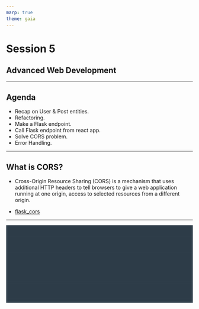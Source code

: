 ```yaml
---
marp: true
theme: gaia
---
```

# Session 5
## Advanced Web Development
---
## Agenda
* Recap on User & Post entities.
* Refactoring.
* Make a Flask endpoint.
* Call Flask endpoint from react app.
* Solve CORS problem.
* Error Handling.

---
## What is CORS?
* Cross-Origin Resource Sharing (CORS) is a mechanism that uses additional HTTP headers to tell browsers to give a web application running at one origin, access to selected resources from a different origin.

* [flask_cors](https://flask-cors.readthedocs.io/en/latest/api.html)

---
![bg auto](../../udacity.gif)
